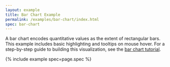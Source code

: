 ```yaml
---
layout: example
title: Bar Chart Example
permalink: /examples/bar-chart/index.html
spec: bar-chart
---
```


A bar chart encodes quantitative values as the extent of rectangular bars. This example includes basic highlighting and tooltips on mouse hover. For a step-by-step guide to building this visualization, see the [bar chart tutorial](../../tutorials/bar-chart/).

{% include example spec=page.spec %}
